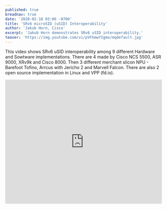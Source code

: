```yaml
---
published: true
breadnav: true
date: '2020-02-18 03:06 -0700'
title: 'SRv6 microSID (uSID) Interoperability'
author: 'Jakub Horn, Cisco'
excerpt: 'Jakub Horn demonstrates SRv6 uSID interoperability.'
teaser: 'https://img.youtube.com/vi/pVFkmwYIgmo/mqdefault.jpg'
---    
```

This video shows SRv6 uSID interoperability  among 9 different Hardware and Sowtware implementations. There are 4 made by Cisco NCS 5500, ASR 9000, XRv9k and Cisco 8000. Then 3 different merchant slicon NPU - Barefoot Tofino, Arrcus with Jericho 2 and Marvell Falcon. There are also 2 open source implementation in Linux and VPP (fd.io).

<iframe width="100%" height="400px" src="https://www.youtube.com/embed/pVFkmwYIgmo" frameborder="0" allowfullscreen></iframe>
